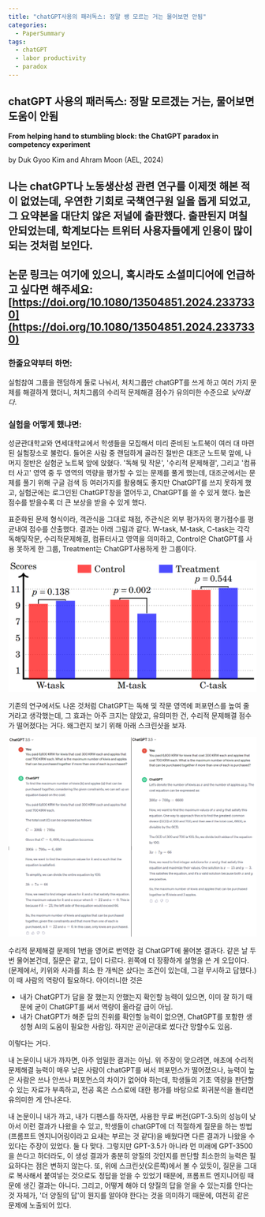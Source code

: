 ```yaml
---
title: "chatGPT사용의 패러독스: 정말 쌩 모르는 거는 물어보면 안됨"
categories:
  - PaperSummary
tags:
  - chatGPT
  - labor productivity
  - paradox
--- 
```


## chatGPT 사용의 패러독스: 정말 모르겠는 거는, 물어보면 도움이 안됨

**From helping hand to stumbling block: the ChatGPT paradox in competency experiment**

by Duk Gyoo Kim and Ahram Moon (AEL, 2024)

<!--
We ran a controlled laboratory experiment to examine whether ChatGPT’s aid can increase the participants’ performance in three different – reading and writing, mathematical problem-solving, and computational thinking – tasks. We find that the maths score significantly decreases with ChatGPT’s assistance. This result is mainly because the low-ability subjects couldn’t discern the hallucinated answers with the correct ones, and it contests the general idea that ChatGPT can complement the workers with less expertise.
-->


나는 chatGPT나 노동생산성 관련 연구를 이제껏 해본 적이 없었는데, 우연한 기회로 국책연구원 일을 돕게 되었고, 그 요약본을 대단치 않은 저널에 출판했다. 출판된지 며칠 안되었는데, 학계보다는 트위터 사용자들에게 인용이 많이 되는 것처럼 보인다. 
--
논문 링크는 여기에 있으니, 혹시라도 소셜미디어에 언급하고 싶다면 해주세요: [https://doi.org/10.1080/13504851.2024.2337330](https://doi.org/10.1080/13504851.2024.2337330)
--

### 한줄요약부터 하면: 
실험참여 그룹을 랜덤하게 둘로 나눠서, 처치그룹만 chatGPT를 쓰게 하고 여러 가지 문제를 해결하게 했더니, 처치그룹의 수리적 문제해결 점수가 유의미한 수준으로 *낮아졌다*. 

### 실험을 어떻게 했냐면: 
성균관대학교와 연세대학교에서 학생들을 모집해서 미리 준비된 노트북이 여러 대 마련된 실험장소로 불렀다. 들어온 사람 중 랜덤하게 골라진 절반은 대조군 노트북 앞에, 나머지 절반은 실험군 노트북 앞에 앉혔다. '독해 및 작문', '수리적 문제해결', 그리고 '컴퓨터 사고' 영역 중 두 영역의 역량을 평가할 수 있는 문제를 풀게 했는데, 대조군에서는 문제를 풀기 위해 구글 검색 등 여러가지를 활용해도 좋지만 ChatGPT를 쓰지 못하게 했고, 실험군에는 로그인된 ChatGPT창을 열어두고, ChatGPT를 쓸 수 있게 했다. 높은 점수를 받을수록 더 큰 보상을 받을 수 있게 했다.

표준화된 문제 형식이라, 객관식을 그대로 채점, 주관식은 외부 평가자의 평가점수를 평균내여 점수를 산출했다. 결과는 아래 그림과 같다. W-task, M-task, C-task는 각각 독해및작문, 수리적문제해결, 컴퓨터사고 영역을 의미하고, Control은 ChatGPT를 사용 못하게 한 그룹, Treatment는 ChatGPT사용하게 한 그룹이다.

![Result](/assets/images/imageResult.png)

기존의 연구에서도 나온 것처럼 ChatGPT는 독해 및 작문 영역에 퍼포먼스를 높여 줄 거라고 생각했는데, 그 효과는 아주 크지는 않았고, 유의미한 건, 수리적 문제해결 점수가 떨어졌다는 거다. 왜그런지 보기 위해 아래 스크린샷을 보자.

![Math](/assets/images/imageMath.png)

수리적 문제해결 문제의 1번을 영어로 번역한 걸 ChatGPT에 물어본 결과다. 같은 날 두 번 물어본건데, 질문은 같고, 답이 다르다. 왼쪽에 더 장황하게 설명을 쓴 게 오답이다. (문제에서, 키위와 사과를 최소 한 개씩은 샀다는 조건이 있는데, 그걸 무시하고 답했다.) 이 때 사람의 역량이 필요하다. 아이러니한 것은
- 내가 ChatGPT가 답을 잘 했는지 안했는지 확인할 능력이 있으면, 이미 잘 하기 때문에 굳이 ChatGPT를 써서 역량이 올라갈 급이 아님.
- 내가 ChatGPT가 해준 답의 진위를 확인할 능력이 없으면, ChatGPT를 포함한 생성형 AI의 도움이 필요한 사람임. 하지만 곧이곧대로 썼다간 망할수도 있음.

이렇다는 거다.

내 논문이니 내가 까자면, 아주 엄밀한 결과는 아님. 위 주장이 맞으려면, 애초에 수리적 문제해결 능력이 매우 낮은 사람이 chatGPT를 써서 퍼포먼스가 떨어졌으나, 능력이 높은 사람은 쓰나 안쓰나 퍼포먼스의 차이가 없어야 하는데, 학생들의 기초 역량을 판단할 수 있는 자료가 부족하고, 전공 혹은 스스로에 대한 평가를 바탕으로 회귀분석을 돌리면 유의미한 게 안나온다. 

내 논문이니 내가 까고, 내가 디펜스를 하자면, 사용한 무료 버전(GPT-3.5)의 성능이 낮아서 이런 결과가 나왔을 수 있고, 학생들이 chatGPT에 더 적절하게 질문을 하는 방법(프롬프트 엔지니어링이라고 요새는 부르는 것 같다)을 배웠다면 다른 결과가 나왔을 수 있다는 주장이 있었다. 둘 다 맞다. 그렇지만 GPT-3.5가 아니라 먼 미래에 GPT-3500을 쓴다고 하더라도, 이 생성 결과가 충분히 양질의 것인지를 판단할 최소한의 능력은 필요하다는 점은 변하지 않는다. 또, 위에 스크린샷(오른쪽)에서 볼 수 있듯이, 질문을 그대로 복사해서 붙여넣는 것으로도 정답을 얻을 수 있었기 때문에, 프롬프트 엔지니어링 때문에 생긴 결과는 아니다. 그리고, 어떻게 해야 더 양질의 답을 얻을 수 있는지를 안다는 것 자체가, '더 양질의 답'이 뭔지를 알아야 한다는 것을 의미하기 때문에, 여전히 같은 문제에 노출되어 있다.